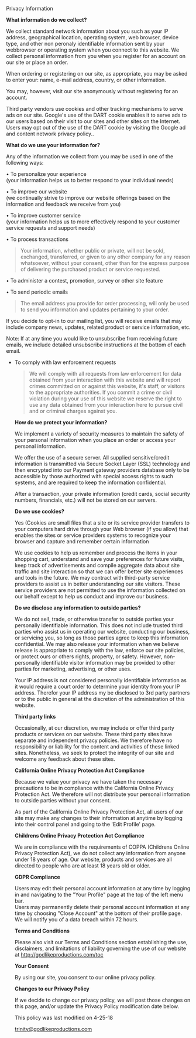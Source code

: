 Privacy Information  
  
**What information do we collect?**  
  
We collect standard network information about you such as your IP address, geographical location, operating system, web browser, device type, and other non peronaly identifiable information sent by your webbrowser or operating system when you connect to this website. We collect personal information from you when you register for an account on our site or place an order.  
  
When ordering or registering on our site, as appropriate, you may be asked to enter your: name, e-mail address, country, or other information.  
  
You may, however, visit our site anonymously without registering for an account.  
  
Third party vendors use cookies and other tracking mechanisms to serve ads on our site. Google's use of the DART cookie enables it to serve ads to our users based on their visit to our sites and other sites on the Internet. Users may opt out of the use of the DART cookie by visiting the Google ad and content network privacy policy..  
  
**What do we use your information for?**  
  
Any of the information we collect from you may be used in one of the following ways:  
  
• To personalize your experience  
(your information helps us to better respond to your individual needs)  
  
• To improve our website  
(we continually strive to improve our website offerings based on the information and feedback we receive from you)  
  
• To improve customer service  
(your information helps us to more effectively respond to your customer service requests and support needs)  
  
• To process transactions  

> Your information, whether public or private, will not be sold, exchanged, transferred, or given to any other company for any reason whatsoever, without your consent, other than for the express purpose of delivering the purchased product or service requested.

• To administer a contest, promotion, survey or other site feature  
  
• To send periodic emails  

> The email address you provide for order processing, will only be used to send you information and updates pertaining to your order.

If you decide to opt-in to our mailing list, you will receive emails that may include company news, updates, related product or service information, etc.  
  
Note: If at any time you would like to unsubscribe from receiving future emails, we include detailed unsubscribe instructions at the bottom of each email.  
  
*   To comply with law enforcement requests  
    
    > We will comply with all requests from law enforcement for data obtained from your interaction with this website and will report crimes committed on or against this website, it's staff, or visitors to the appropriate authorities. If you commit a crime or civil violation during your use of this website we reserve the right to use any data obtained from your interaction here to pursue civil and or criminal charges against you.
    
      
    **How do we protect your information?**  
      
    We implement a variety of security measures to maintain the safety of your personal information when you place an order or access your personal information.  
      
    We offer the use of a secure server. All supplied sensitive/credit information is transmitted via Secure Socket Layer (SSL) technology and then encrypted into our Payment gateway providers database only to be accessible by those authorized with special access rights to such systems, and are required to keep the information confidential.  
      
    After a transaction, your private information (credit cards, social security numbers, financials, etc.) will not be stored on our servers.  
      
    **Do we use cookies?**  
      
    Yes (Cookies are small files that a site or its service provider transfers to your computers hard drive through your Web browser (if you allow) that enables the sites or service providers systems to recognize your browser and capture and remember certain information  
      
    We use cookies to help us remember and process the items in your shopping cart, understand and save your preferences for future visits, keep track of advertisements and compile aggregate data about site traffic and site interaction so that we can offer better site experiences and tools in the future. We may contract with third-party service providers to assist us in better understanding our site visitors. These service providers are not permitted to use the information collected on our behalf except to help us conduct and improve our business.  
      
    **Do we disclose any information to outside parties?**  
      
    We do not sell, trade, or otherwise transfer to outside parties your personally identifiable information. This does not include trusted third parties who assist us in operating our website, conducting our business, or servicing you, so long as those parties agree to keep this information confidential. We may also release your information when we believe release is appropriate to comply with the law, enforce our site policies, or protect ours or others rights, property, or safety. However, non-personally identifiable visitor information may be provided to other parties for marketing, advertising, or other uses.  
      
    Your IP address is not considered personally identifiable information as it would require a court order to determine your identity from your IP address. Therefor your IP address my be disclosed to 3rd party partners or to the public in general at the discretion of the administration of this website.  
      
    **Third party links**  
      
    Occasionally, at our discretion, we may include or offer third party products or services on our website. These third party sites have separate and independent privacy policies. We therefore have no responsibility or liability for the content and activities of these linked sites. Nonetheless, we seek to protect the integrity of our site and welcome any feedback about these sites.  
      
    **California Online Privacy Protection Act Compliance**  
      
    Because we value your privacy we have taken the necessary precautions to be in compliance with the California Online Privacy Protection Act. We therefore will not distribute your personal information to outside parties without your consent.  
      
    As part of the California Online Privacy Protection Act, all users of our site may make any changes to their information at anytime by logging into their control panel and going to the 'Edit Profile' page.  
      
    **Childrens Online Privacy Protection Act Compliance**  
      
    We are in compliance with the requirements of COPPA (Childrens Online Privacy Protection Act), we do not collect any information from anyone under 18 years of age. Our website, products and services are all directed to people who are at least 18 years old or older.  
      
    **GDPR Compliance**  
      
    Users may edit their personal account information at any time by logging in and navigating to the "Your Profile" page at the top of the left menu bar.  
    Users may permanently delete their personal account information at any time by choosing "Close Account" at the bottom of their profile page.  
    We will notify you of a data breach within 72 hours.  
      
      
    **Terms and Conditions**  
      
    Please also visit our Terms and Conditions section establishing the use, disclaimers, and limitations of liability governing the use of our website at http://godlikeproductions.com/toc  
      
    **Your Consent**  
      
    By using our site, you consent to our online privacy policy.  
      
    **Changes to our Privacy Policy**  
      
    If we decide to change our privacy policy, we will post those changes on this page, and/or update the Privacy Policy modification date below.  
      
    This policy was last modified on 4-25-18  
      
    trinity@godlikeproductions.com